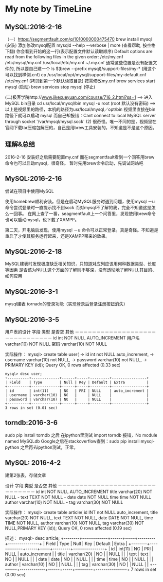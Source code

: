 # My note by TimeLine

## MySQL:2016-2-16

（一）https://segmentfault.com/q/1010000000475470
brew install mysql (安装)
添加修改mysql配置
mysqld --help --verbose | more (查看帮助, 按空格下翻)
你会看到开始的这一行(表示配置文件默认读取顺序)
Default options are read from the following files in the given order:
/etc/my.cnf /etc/mysql/my.cnf /usr/local/etc/my.cnf ~/.my.cnf
通常这些位置是没有配置文件的, 所以要自己建一个
ls $(brew --prefix mysql)/support-files/my-* (用这个可以找到样例.cnf)
cp /usr/local/opt/mysql/support-files/my-default.cnf /etc/my.cnf (拷贝到第一个默认读取目录)
按需修改my.cnf
brew services start mysql (启动)
brew services stop mysql (停止)

(二)极客学院http://www.jikexueyuan.com/course/716_2.html?ss=1
==>
进入MySQL bin目录 cd usr/local/mysql/bin
mysql -u root (root 默认没有密码)
==>
以上是视频里的路径，本机的路径为usr/local/mysql／opt/bin
视频里直接在bin路径下就可以启动 mysql
而自己却报错：Cant connect to local MySQL server through socket '/var/mysql/mysql.sock' (2)
很奇怪。唯一不同的是，视频里在官网下载tar压缩包解压的，自己是用brew工具安装的，不知道是不是这个原因。

## 理解&总结

2016-2-16
安装好之后需要配置my.cnf
而在segmentfault看到一个回答用brew命令也可以启动mysql，很奇怪。
暂时先用brew命令启动，先调试网站吧

## MySQL:2016-2-16

尝试在项目中使用MySQL

使用homebrew顺利安装。但是在启动MySQL服务时遇到问题，使用mysql －u命令尝试登录时一直提示找不到sock
而对mysql不了解的我，完全不知道这是怎么一回事。
在网上查了一番，seagmentfault上一个问答里，发现使用brew命令也可以启动mysql，也下载了XAMPP。

第二天，开电脑后发现，使用mysql －u 命令可以正常登录。真是奇怪。不知道是重启了才使其服务运行起来，还是XAMPP带来的效果。

## MySQL:2016-2-18

MySQL建表时发现极度缺乏相关知识，只知道对应列应该用何种数据类型、长度等因素
是否该为NULL这个方面的了解则不够深，没有透彻地了解NULL其目的、如何应用


## MySQL:2016-3-1

mysql建表
tornado的登录功能（实现登录后登录注册按钮消失）

## MySQL:2016-3-5

用户表的设计
字段    类型        是否空      其他
－－－－－－－－－－－－－－－－－－－－－－－－－－－－－－
id      int         NOT NULL    AUTO_INCREMENT
用户名  varchar(10) NOT NULL
密码    varchar(10) NOT NULL

实际操作：
mysql> create table user(
        -> id int not NULL auto_increment,
        -> username varchar(10) not NULL,
        -> password varchar(10) not NULL,
        -> PRIMARY KEY (id));
Query OK, 0 rows affected (0.33 sec)

    mysql> desc user;
    +----------+-------------+------+-----+---------+----------------+
    | Field    | Type        | Null | Key | Default | Extra          |
    +----------+-------------+------+-----+---------+----------------+
    | id       | int(11)     | NO   | PRI | NULL    | auto_increment |
    | username | varchar(10) | NO   |     | NULL    |                |
    | password | varchar(10) | NO   |     | NULL    |                |
    +----------+-------------+------+-----+---------+----------------+
    3 rows in set (0.01 sec)

## torndb:2016-3-6

sudo pip install torndb 之后
在ipython里测试 import torndb 报错，No module named MySQLdb
Google之后在stackoverflow查到：sudo pip install mysql-python 之后再去ipython测试，正常。

## MySQL: 2016-4-2

建第2张表，存储文章

设计
字段    类型        是否空      其他
－－－－－－－－－－－－－－－－－－－－－－－－－－－－－－
id      int         NOT NULL    AUTO_INCREMENT
title   varchar(20) NOT NULL    -
text    TEXT        NOT NULL    -
date    date        NOT NULL
time    time        NOT NULL
author  varchar(10) NOT NULL    -
tag     varchar(30) NOT NULL

实际操作：
mysql> create table article( id INT not NULL auto_increment, title varchar(20) NOT NULL, text TEXT NOT NULL, date DATE NOT NULL, time TIME NOT NULL, author varchar(10) NOT NULL, tag varchar(30) NOT NULL,PRIMARY KEY (id));
Query OK, 0 rows affected (0.19 sec)

描述：
mysql> desc article;
+--------+-------------+------+-----+---------+----------------+
| Field  | Type        | Null | Key | Default | Extra          |
+--------+-------------+------+-----+---------+----------------+
| id     | int(11)     | NO   | PRI | NULL    | auto_increment |
| title  | varchar(20) | NO   |     | NULL    |                |
| text   | text        | NO   |     | NULL    |                |
| date   | date        | NO   |     | NULL    |                |
| time   | time        | NO   |     | NULL    |                |
| author | varchar(10) | NO   |     | NULL    |                |
| tag    | varchar(30) | NO   |     | NULL    |                |
+--------+-------------+------+-----+---------+----------------+
7 rows in set (0.00 sec)
